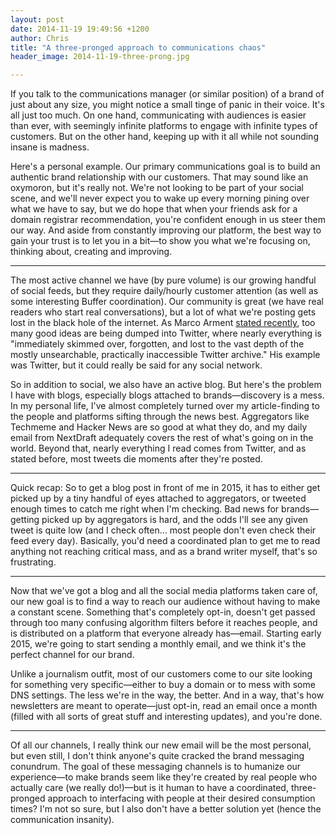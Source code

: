 ```yaml
---
layout: post
date: 2014-11-19 19:49:56 +1200
author: Chris
title: "A three-pronged approach to communications chaos"
header_image: 2014-11-19-three-prong.jpg

---
```


<!-- excerpt -->

If you talk to the communications manager (or similar position) of a brand of just about any size, you might notice a small tinge of panic in their voice. It's all just too much. On one hand, communicating with audiences is easier than ever, with seemingly infinite platforms to engage with infinite types of customers. But on the other hand, keeping up with it all while not sounding insane is madness.

Here's a personal example. Our primary communications goal is to build an authentic brand relationship with our customers. That may sound like an oxymoron, but it's really not. We're not looking to be part of your social scene, and we'll never expect you to wake up every morning pining over what we have to say, but we do hope that when your friends ask for a domain registrar recommendation, you're confident enough in us steer them our way. And aside from constantly improving our platform, the best way to gain your trust is to let you in a bit—to show you what we're focusing on, thinking about, creating and improving.

<!-- /excerpt -->

***

The most active channel we have (by pure volume) is our growing handful of social feeds, but they require daily/hourly customer attention (as well as some interesting Buffer coordination). Our community is great (we have real readers who start real conversations), but a lot of what we're posting gets lost in the black hole of the internet. As Marco Arment [stated recently](http://www.marco.org/2014/11/01/short-form-blogging), too many good ideas are being dumped into Twitter, where nearly everything is "immediately skimmed over, forgotten, and lost to the vast depth of the mostly unsearchable, practically inaccessible Twitter archive." His example was Twitter, but it could really be said for any social network. 

So in addition to social, we also have an active blog. But here's the problem I have with blogs, especially blogs attached to brands—discovery is a mess. In my personal life, I've almost completely turned over my article-finding to the people and platforms sifting through the news best. Aggregators like Techmeme and Hacker News are so good at what they do, and my daily email from NextDraft adequately covers the rest of what's going on in the world. Beyond that, nearly everything I read comes from Twitter, and as stated before, most tweets die moments after they're posted.

***

Quick recap: So to get a blog post in front of me in 2015, it has to either get picked up by a tiny handful of eyes attached to aggregators, or tweeted enough times to catch me right when I'm checking. Bad news for brands— getting picked up by aggregators is hard, and the odds I'll see any given tweet is quite low (and I check often... most people don't even check their feed every day). Basically, you'd need a coordinated plan to get me to read anything not reaching critical mass, and as a brand writer myself, that's so frustrating.

***

Now that we've got a blog and all the social media platforms taken care of, our new goal is to find a way to reach our audience without having to make a constant scene. Something that's completely opt-in, doesn't get passed through too many confusing algorithm filters before it reaches people, and is distributed on a platform that everyone already has—email. Starting early 2015, we're going to start sending a monthly email, and we think it's the perfect channel for our brand. 

Unlike a journalism outfit, most of our customers come to our site looking for something very specific—either to buy a domain or to mess with some DNS settings. The less we're in the way, the better. And in a way, that's how newsletters are meant to operate—just opt-in, read an email once a month (filled with all sorts of great stuff and interesting updates), and you're done.

***

Of all our channels, I really think our new email will be the most personal, but even still, I don't think anyone's quite cracked the brand messaging conundrum. The goal of these messaging channels is to humanize our experience—to make brands seem like they're created by real people who actually care (we really do!)—but is it human to have a coordinated, three-pronged approach to interfacing with people at their desired consumption times? I'm not so sure, but I also don't have a better solution yet (hence the communication insanity).